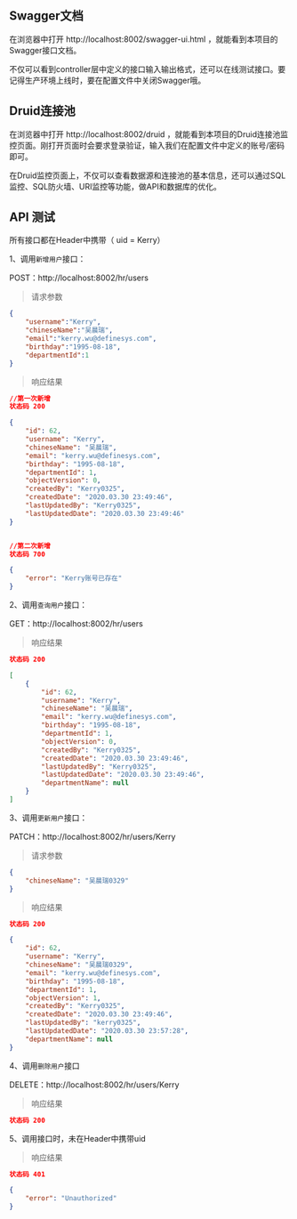 ## Swagger文档

在浏览器中打开 http://localhost:8002/swagger-ui.html ，就能看到本项目的Swagger接口文档。

不仅可以看到controller层中定义的接口输入输出格式，还可以在线测试接口。要记得生产环境上线时，要在配置文件中关闭Swagger哦。

## Druid连接池

在浏览器中打开 http://localhost:8002/druid ，就能看到本项目的Druid连接池监控页面。刚打开页面时会要求登录验证，输入我们在配置文件中定义的账号/密码即可。

在Druid监控页面上，不仅可以查看数据源和连接池的基本信息，还可以通过SQL监控、SQL防火墙、URI监控等功能，做API和数据库的优化。

## API 测试

所有接口都在Header中携带（ uid = Kerry）

1、调用`新增用户`接口：

POST：http://localhost:8002/hr/users

> 请求参数

```json
{
	"username":"Kerry",
	"chineseName":"吴晨瑞",
	"email":"kerry.wu@definesys.com",
	"birthday":"1995-08-18",
	"departmentId":1
}
```

>响应结果

```json
//第一次新增
状态码 200

{
    "id": 62,
    "username": "Kerry",
    "chineseName": "吴晨瑞",
    "email": "kerry.wu@definesys.com",
    "birthday": "1995-08-18",
    "departmentId": 1,
    "objectVersion": 0,
    "createdBy": "Kerry0325",
    "createdDate": "2020.03.30 23:49:46",
    "lastUpdatedBy": "Kerry0325",
    "lastUpdatedDate": "2020.03.30 23:49:46"
}


//第二次新增
状态码 700

{
    "error": "Kerry账号已存在"
}
```

2、调用`查询用户`接口：

GET：http://localhost:8002/hr/users

>响应结果

```json
状态码 200

[
    {
        "id": 62,
        "username": "Kerry",
        "chineseName": "吴晨瑞",
        "email": "kerry.wu@definesys.com",
        "birthday": "1995-08-18",
        "departmentId": 1,
        "objectVersion": 0,
        "createdBy": "Kerry0325",
        "createdDate": "2020.03.30 23:49:46",
        "lastUpdatedBy": "Kerry0325",
        "lastUpdatedDate": "2020.03.30 23:49:46",
        "departmentName": null
    }
]
```

3、调用`更新用户`接口：

PATCH：http://localhost:8002/hr/users/Kerry

> 请求参数

```json
{
	"chineseName": "吴晨瑞0329"
}
```

> 响应结果

```json
状态码 200

{
    "id": 62,
    "username": "Kerry",
    "chineseName": "吴晨瑞0329",
    "email": "kerry.wu@definesys.com",
    "birthday": "1995-08-18",
    "departmentId": 1,
    "objectVersion": 1,
    "createdBy": "Kerry0325",
    "createdDate": "2020.03.30 23:49:46",
    "lastUpdatedBy": "kerry0325",
    "lastUpdatedDate": "2020.03.30 23:57:28",
    "departmentName": null
}
```

4、调用`删除用户`接口

DELETE：http://localhost:8002/hr/users/Kerry

> 响应结果

```json
状态码 200
```

5、调用接口时，未在Header中携带uid

> 响应结果

```json
状态码 401

{
    "error": "Unauthorized"
}
```

